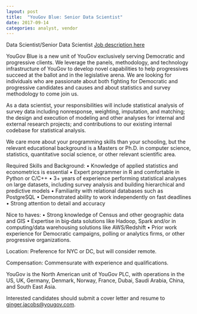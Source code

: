 ```yaml
---
layout: post
title:  "YouGov Blue: Senior Data Scientist"
date: 2017-09-14
categories: analyst, vendor
---
```


Data Scientist/Senior Data Scientist
[Job description here](https://today.yougov.com/about/careers/)

YouGov Blue is a new unit of YouGov exclusively serving Democratic and progressive clients. We leverage the panels, methodology, and technology infrastructure of YouGov to develop novel capabilities to help progressives succeed at the ballot and in the legislative arena. We are looking for individuals who are passionate about both fighting for Democratic and progressive candidates and causes and about statistics and survey methodology to come join us.

As a data scientist, your responsibilities will include statistical analysis of survey data including nonresponse, weighting, imputation, and matching; the design and execution of modeling and other analyses for internal and external research projects; and contributions to our existing internal codebase for statistical analysis.

We care more about your programming skills than your schooling, but the relevant educational background is a Masters or Ph.D. in computer science, statistics, quantitative social science, or other relevant scientific area.

Required Skills and Background:
• Knowledge of applied statistics and econometrics is essential
• Expert programmer in R and comfortable in Python or C/C++
• 3+ years of experience performing statistical analyses on large datasets, including survey analysis and building hierarchical and predictive models
• Familiarity with relational databases such as PostgreSQL
• Demonstrated ability to work independently on fast deadlines
• Strong attention to detail and accuracy

Nice to haves:
• Strong knowledge of Census and other geographic data and GIS
• Expertise in big‐data solutions like Hadoop, Spark and/or in computing/data warehousing solutions like AWS/Redshift
• Prior work experience for Democratic campaigns, polling or analytics firms, or other progressive organizations.

Location: Preference for NYC or DC, but will consider remote. 

Compensation: Commensurate with experience and qualifications.

YouGov is the North American unit of YouGov PLC, with operations in the US, UK, Germany, Denmark, Norway, France, Dubai, Saudi Arabia, China, and South East Asia.

Interested candidates should submit a cover letter and resume to ginger.jacobs@yougov.com.
